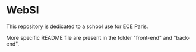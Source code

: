 # WebSI

This repository is dedicated to a school use for ECE Paris.

More specific README file are present in the folder "front-end" and "back-end".
